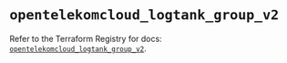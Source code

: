 # `opentelekomcloud_logtank_group_v2`

Refer to the Terraform Registry for docs: [`opentelekomcloud_logtank_group_v2`](https://registry.terraform.io/providers/opentelekomcloud/opentelekomcloud/1.36.16/docs/resources/logtank_group_v2).
